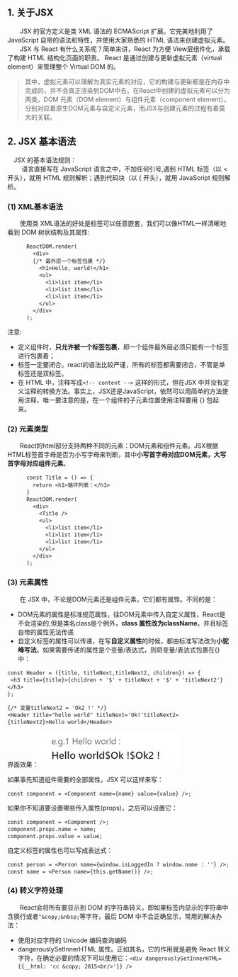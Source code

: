 ## 1. 关于JSX
&emsp;&emsp;JSX 的官方定义是类 XML 语法的 ECMAScript 扩展。它完美地利用了 JavaScript 自带的语法和特性，并使用大家熟悉的 HTML 语法来创建虚拟元素。<br>
&emsp;&emsp;JSX 与 React 有什么关系呢？简单来讲，React 为方便 View层组件化，承载了构建 HTML 结构化页面的职责。 React 是通过创建与更新虚拟元素（virtual element）来管理整个 Virtual DOM 的。<br>
> 其中，虚拟元素可以理解为真实元素的对应，它的构建与更新都是在内存中完成的，并不会真正渲染到DOM中去。在React中创建的虚拟元素可以分为两类，DOM 元素（DOM element）与组件元素（component element），分别对应着原生DOM元素与自定义元素，而JSX与创建元素的过程有着莫大的关联。

## 2. JSX 基本语法
&emsp;JSX 的基本语法规则：<br>
&emsp;&emsp; 语言直接写在 JavaScript 语言之中，不加任何引号,遇到 HTML 标签（以 < 开头），就用 HTML 规则解析；遇到代码块（以 { 开头），就用 JavaScript 规则解析。
### (1) XML基本语法
&emsp;&emsp;使用类 XML语法的好处是标签可以任意嵌套，我们可以像HTML一样清晰地看到 DOM 树状结构及其属性:

```
      ReactDOM.render(
        <div>
        {/* 最外层一个标签包裹 */}
          <h1>Hello, world!</h1>
          <ul> 
            <li>list item</li> 
            <li>list item</li> 
            <li>list item</li> 
          </ul>
        </div>
      );
```
注意:
- 定义组件时，**只允许被一个标签包裹**，即一个组件最外层必须只能有一个标签进行包裹着；
- 标签一定要闭合。react的语法比较严谨，所有的标签都需要闭合，不管是单标签还是双标签。
- 在 HTML 中，注释写成```<!-- content -->```
这样的形式，但在JSX 中并没有定义注释的转换方法。事实上，JSX还是JavaScript，依然可以用简单的方法使用注释，唯一要注意的是，在一个组件的子元素位置使用注释要用 {} 包起来。
### (2) 元素类型
&emsp;&emsp;React的html部分支持两种不同的元素：DOM元素和组件元素。JSX根据HTML标签首字母是否为小写字母来判断，其中**小写首字母对应DOM元素，大写首字母对应组件元素**。

```
      const Title = () => { 
        return <h1>循环列表：</h1>
      }
      ReactDOM.render(
        <div>
          <Title />
          <ul> 
            <li>list item</li> 
            <li>list item</li> 
            <li>list item</li> 
          </ul>
        </div>
      );
```
### (3) 元素属性
&emsp;&emsp;在 JSX 中，不论是DOM元素还是组件元素，它们都有属性。不同的是：<br>
- DOM元素的属性是标准规范属性，往DOM元素中传入自定义属性，React是不会渲染的,但是类名class是个例外，**class 属性改为className**。并且标签自带的属性无法传递<br>
- 自定义标签的属性可以传递，在写**自定义属性**的时候，都由标准写法改为**小驼峰写法**。如果需要传递的属性是个变量/表达式，则将变量/表达式包裹在{}中：
```
const Header = ({title, titleNext,titleNext2, children}) => { 
 <h3 title={title}>{children + '$' + titleNext + '$' + 'titleNext2'}</h3> 
};
```
```
{/* 变量titleNext2 = 'Ok2 !' */}
<Header title="hello world" titleNext='Ok!'titleNext2={titleNext2}>Hello world</Header>
```
界面效果：![](/images/图例1.png)


如果事先知道组件需要的全部属性，JSX 可以这样来写：

```
const component = <Component name={name} value={value} />;
```
如果你不知道要设置哪些传入属性(props)，之后可以设置它：
```
const component = <Component />; 
component.props.name = name; 
component.props.value = value;
```

自定义标签的属性也可以写成表达式：

```
const person = <Person name={window.isLoggedIn ? window.name : ''} />;
const name = <Person name={this.getName()} />;
```
### (4) 转义字符处理
&emsp;&emsp;React会将所有要显示到 DOM 的字符串转义，即如果标签内显示的字符串中含换行或者```"&copy;&nbsp;```等字符，最后 DOM 中不会正确显示，常用的解决办法：
- 使用对应字符的 Unicode 编码查询编码
- dangerouslySetInnerHTML 属性。正如其名，它的作用就是避免 React 转义字符，在确定必要的情况下可以使用它：```<div dangerouslySetInnerHTML={{__html: 'cc &copy; 2015<br/>'}} />```
